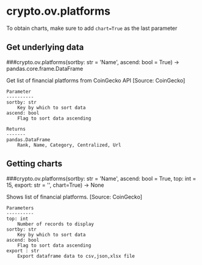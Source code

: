 # crypto.ov.platforms

To obtain charts, make sure to add `chart=True` as the last parameter

## Get underlying data 
###crypto.ov.platforms(sortby: str = 'Name', ascend: bool = True) -> pandas.core.frame.DataFrame

Get list of financial platforms from CoinGecko API [Source: CoinGecko]

    Parameter
    ----------
    sortby: str
        Key by which to sort data
    ascend: bool
        Flag to sort data ascending

    Returns
    -------
    pandas.DataFrame
        Rank, Name, Category, Centralized, Url

## Getting charts 
###crypto.ov.platforms(sortby: str = 'Name', ascend: bool = True, top: int = 15, export: str = '', chart=True) -> None

Shows list of financial platforms. [Source: CoinGecko]

    Parameters
    ----------
    top: int
        Number of records to display
    sortby: str
        Key by which to sort data
    ascend: bool
        Flag to sort data ascending
    export : str
        Export dataframe data to csv,json,xlsx file
